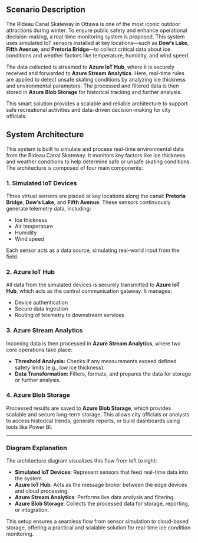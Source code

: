 ## Scenario Description

The Rideau Canal Skateway in Ottawa is one of the most iconic outdoor attractions during winter. To ensure public safety and enhance operational decision-making, a real-time monitoring system is proposed. This system uses simulated IoT sensors installed at key locations—such as **Dow’s Lake**, **Fifth Avenue**, and **Pretoria Bridge**—to collect critical data about ice conditions and weather factors like temperature, humidity, and wind speed.

The data collected is streamed to **Azure IoT Hub**, where it is securely received and forwarded to **Azure Stream Analytics**. Here, real-time rules are applied to detect unsafe skating conditions by analyzing ice thickness and environmental parameters. The processed and filtered data is then stored in **Azure Blob Storage** for historical tracking and further analysis.

This smart solution provides a scalable and reliable architecture to support safe recreational activities and data-driven decision-making for city officials.

## System Architecture

This system is built to simulate and process real-time environmental data from the Rideau Canal Skateway. It monitors key factors like ice thickness and weather conditions to help determine safe or unsafe skating conditions. The architecture is composed of four main components:

### 1. **Simulated IoT Devices**
Three virtual sensors are placed at key locations along the canal: **Pretoria Bridge**, **Dow’s Lake**, and **Fifth Avenue**. These sensors continuously generate telemetry data, including:
- Ice thickness
- Air temperature
- Humidity
- Wind speed

Each sensor acts as a data source, simulating real-world input from the field.

### 2. **Azure IoT Hub**
All data from the simulated devices is securely transmitted to **Azure IoT Hub**, which acts as the central communication gateway. It manages:
- Device authentication
- Secure data ingestion
- Routing of telemetry to downstream services

### 3. **Azure Stream Analytics**
Incoming data is then processed in **Azure Stream Analytics**, where two core operations take place:
- **Threshold Analysis:** Checks if any measurements exceed defined safety limits (e.g., low ice thickness).
- **Data Transformation:** Filters, formats, and prepares the data for storage or further analysis.

### 4. **Azure Blob Storage**
Processed results are saved to **Azure Blob Storage**, which provides scalable and secure long-term storage. This allows city officials or analysts to access historical trends, generate reports, or build dashboards using tools like Power BI.

---

### Diagram Explanation

The architecture diagram visualizes this flow from left to right:

- **Simulated IoT Devices**: Represent sensors that feed real-time data into the system.
- **Azure IoT Hub**: Acts as the message broker between the edge devices and cloud processing.
- **Azure Stream Analytics**: Performs live data analysis and filtering.
- **Azure Blob Storage**: Collects the processed data for storage, reporting, or integration.

This setup ensures a seamless flow from sensor simulation to cloud-based storage, offering a practical and scalable solution for real-time ice condition monitoring.
